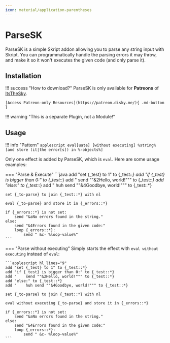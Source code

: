 ```yaml
---
icon: material/application-parentheses
---
```


# ParseSK

ParseSK is a simple Skript addon allowing you to parse any string input with Skript.
You can programmatically handle the parsing errors it may throw,
and make it so it won't executes the given code (and only parse it).

## Installation

!!! success "How to download?"
    ParseSK is only available for **Patreons** of [ItsTheSky](https://www.patreon.com/itsthesky).

    [Access Patreon-only Resources](https://patreon.disky.me/){ .md-button }

!!! warning "This is a separate Plugin, not a Module!"

## Usage

!!! info "Pattern"
    ```applescript
    eval[uate] [without executing] %string% [and store (it|the error[s]) in %-objects%]
    ```

Only one effect is added by ParseSK, which is `eval`. Here are some usage examples:

=== "Parse & Execute"
    ```java
    add "set {_test} to 1" to {_test::*}
    add "if {_test} is bigger than 0:" to {_test::*}
    add "    send ""&2Hello, world!""" to {_test::*}
    add "else:" to {_test::*}
    add "    huh send ""&4Goodbye, world!""" to {_test::*}

    set {_to-parse} to join {_test::*} with nl

    eval {_to-parse} and store it in {_errors::*}

    if {_errors::*} is not set:
        send "&aNo errors found in the string."
    else:
        send "&4Errors found in the given code:"
        loop {_errors::*}:
            send " &c- %loop-value%"
    ```

=== "Parse without executing"
    Simply starts the effect with `eval without executing` instead of `eval`:

    ```applescript hl_lines="9"
    add "set {_test} to 1" to {_test::*}
    add "if {_test} is bigger than 0:" to {_test::*}
    add "    send ""&2Hello, world!""" to {_test::*}
    add "else:" to {_test::*}
    add "    huh send ""&4Goodbye, world!""" to {_test::*}

    set {_to-parse} to join {_test::*} with nl

    eval without executing {_to-parse} and store it in {_errors::*}

    if {_errors::*} is not set:
        send "&aNo errors found in the string."
    else:
        send "&4Errors found in the given code:"
        loop {_errors::*}:
            send " &c- %loop-value%"
    ```